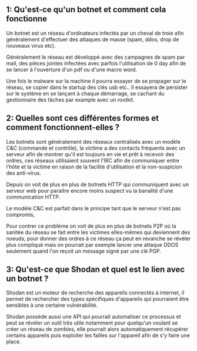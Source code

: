 ## 1: Qu'est-ce qu'un botnet et comment cela fonctionne

Un botnet est un réseau d'ordinateurs infectés par un cheval
de troie afin généralement d'effectuer des attaques de
masse (spam, ddos, drop de nouveaux virus etc).

Généralement le réseau est développé avec des campagnes de spam
par mail, des pièces jointes infectées avec parfois l'utilisation
de 0 day afin de se lancer à l'ouverture d'un pdf ou d'une macro word.

Une fois le malware sur la machine il pourra essayer de se propager sur le réseau,
se copier dans le startup des clés usb etc..
Il essayera de persister sur le système en se lançant à chaque démarrage,
se cachant du gestionnaire des tâches par example avec un rootkit.

## 2: Quelles sont ces différentes formes et comment fonctionnent-elles ?

Les botnets sont généralement des réseaux centralisés avec un modèle C&C (commande et contrôle),
la victime a des contacts fréquents avec un serveur afin de montrer qu'il est toujours
en vie et prêt à recevoir des ordres, ces réseaux utilisaient souvent l'IRC afin de
communiquer entre l'hôte et la victime en raison de la facilité d'utilisation
et la non-suspicion des anti-virus.

Depuis on voit de plus en plus de botnets HTTP qui communiquent avec un serveur web
pour paraitre encore moins suspect vu la banalité d'une communication HTTP.

Le modèle C&C est parfait dans le principe tant que le serveur n'est pas compromis,

Pour contrer ce problème on voit de plus en plus de botnets P2P où la sanitée du réseau
se fait entre les victimes elles-mêmes qui deviennent des noeuds, pour donner des ordres
à ce réseau ça peut en revanche se révéler plus compliqué mais on pourrait par exemple
lancer une attaque DDOS seulement quand l'on reçoit un message signé par une clé PGP.

## 3: Qu'est-ce que Shodan et quel est le lien avec un botnet ?

Shodan est un moteur de recherche des appareils connectés à internet, il permet de rechercher
des types spécifiques d'appareils qui pourraient être sensibles à une certaine vulnérabilité.

Shodan possède aussi une API qui pourrait automatiser ce processus et peut se révéler
un outil très utile notamment pour quelqu'un voulant se créer un réseau de zombies,
elle pourrait alors automatiquement récupérer certains appareils puis exploiter les failles
sur l'appareil afin de s'y faire une place.
